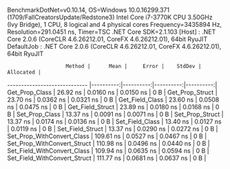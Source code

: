 
BenchmarkDotNet=v0.10.14, OS=Windows 10.0.16299.371 (1709/FallCreatorsUpdate/Redstone3)
Intel Core i7-3770K CPU 3.50GHz (Ivy Bridge), 1 CPU, 8 logical and 4 physical cores
Frequency=3435894 Hz, Resolution=291.0451 ns, Timer=TSC
.NET Core SDK=2.1.103
  [Host]     : .NET Core 2.0.6 (CoreCLR 4.6.26212.01, CoreFX 4.6.26212.01), 64bit RyuJIT
  DefaultJob : .NET Core 2.0.6 (CoreCLR 4.6.26212.01, CoreFX 4.6.26212.01), 64bit RyuJIT


                       Method |      Mean |     Error |    StdDev | Allocated |
----------------------------- |----------:|----------:|----------:|----------:|
               Get_Prop_Class |  26.92 ns | 0.0160 ns | 0.0150 ns |       0 B |
              Get_Prop_Struct |  23.70 ns | 0.0362 ns | 0.0321 ns |       0 B |
              Get_Field_Class |  23.60 ns | 0.0508 ns | 0.0475 ns |       0 B |
             Get_Field_Struct |  23.89 ns | 0.0180 ns | 0.0168 ns |       0 B |
               Set_Prop_Class |  13.37 ns | 0.0091 ns | 0.0071 ns |       0 B |
              Set_Prop_Struct |  13.37 ns | 0.0174 ns | 0.0136 ns |       0 B |
              Set_Field_Class |  13.40 ns | 0.0127 ns | 0.0119 ns |       0 B |
             Set_Field_Struct |  13.37 ns | 0.0290 ns | 0.0272 ns |       0 B |
   Set_Prop_WithConvert_Class | 109.61 ns | 0.0527 ns | 0.0467 ns |       0 B |
  Set_Prop_WithConvert_Struct | 110.98 ns | 0.0496 ns | 0.0440 ns |       0 B |
  Set_Field_WithConvert_Class | 109.94 ns | 0.0635 ns | 0.0594 ns |       0 B |
 Set_Field_WithConvert_Struct | 111.77 ns | 0.0681 ns | 0.0637 ns |       0 B |
